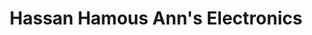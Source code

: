 ---
title: "Hassan Hamous Ann's Electronics"
url: /freetown/hassan-hamous-anns-electronics/
shop: electronics
---